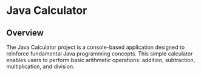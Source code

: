 
# Java Calculator

## Overview
The Java Calculator project is a console-based application designed to reinforce fundamental Java programming concepts. This simple calculator enables users to perform basic arithmetic operations: addition, subtraction, multiplication, and division.
